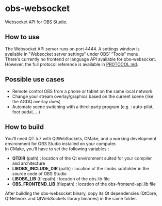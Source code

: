 obs-websocket
==============
Websocket API for OBS Studio.

## How to use
The Websocket API server runs on port 4444. A settings window is available in "Websocket server settings" under OBS' "Tools" menu.  
There's currently no frontend or language API available for obs-websocket. However, the full protocol reference is available in [PROTOCOL.md](PROTOCOL.md).

## Possible use cases
- Remote control OBS from a phone or tablet on the same local network
- Change your stream overlay/graphics based on the current scene (like the AGDQ overlay does)
- Automate scene switching with a third-party program (e.g. : auto-pilot, foot pedal, ...)

## How to build
You'll need QT 5.7 with QtWebSockets, CMake, and a working development environment for OBS Studio installed on your computer.  
In CMake, you'll have to set the following variables :
- **QTDIR** (path) : location of the Qt environment suited for your compiler and architecture
- **LIBOBS_INCLUDE_DIR** (path) : location of the libobs subfolder in the source code of OBS Studio
- **LIBOBS_LIB** (filepath) : location of the obs.lib file
- **OBS_FRONTEND_LIB** (filepath) : location of the obs-frontend-api.lib file

After building the obs-websocket binary, copy its Qt dependencies (QtCore, QtNetwork and QtWebSockets library binaries) in the same folder.
